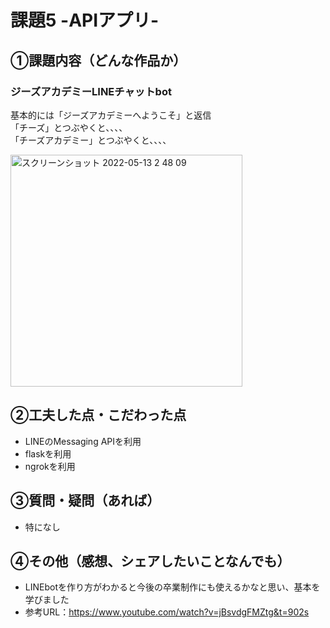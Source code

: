# 課題5 -APIアプリ-

## ①課題内容（どんな作品か）
### ジーズアカデミーLINEチャットbot
 基本的には「ジーズアカデミーへようこそ」と返信  
 「チーズ」とつぶやくと、、、、  
 「チーズアカデミー」とつぶやくと、、、、
 
 <img width="371" alt="スクリーンショット 2022-05-13 2 48 09" src="https://user-images.githubusercontent.com/20380565/168137296-5aa7317e-2567-4ed0-a06a-a49a18e219ce.png">


## ②工夫した点・こだわった点
-  LINEのMessaging APIを利用
-  flaskを利用
-  ngrokを利用

## ③質問・疑問（あれば）
- 特になし

## ④その他（感想、シェアしたいことなんでも）
- LINEbotを作り方がわかると今後の卒業制作にも使えるかなと思い、基本を学びました
- 参考URL：https://www.youtube.com/watch?v=jBsvdgFMZtg&t=902s
